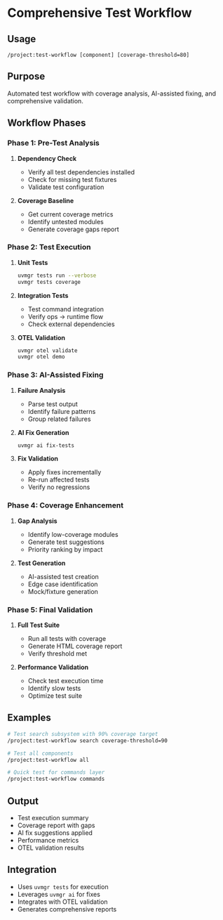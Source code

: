 # Comprehensive Test Workflow

## Usage
`/project:test-workflow [component] [coverage-threshold=80]`

## Purpose
Automated test workflow with coverage analysis, AI-assisted fixing, and comprehensive validation.

## Workflow Phases

### Phase 1: Pre-Test Analysis
1. **Dependency Check**
   - Verify all test dependencies installed
   - Check for missing test fixtures
   - Validate test configuration

2. **Coverage Baseline**
   - Get current coverage metrics
   - Identify untested modules
   - Generate coverage gaps report

### Phase 2: Test Execution
1. **Unit Tests**
   ```bash
   uvmgr tests run --verbose
   uvmgr tests coverage
   ```

2. **Integration Tests**
   - Test command integration
   - Verify ops → runtime flow
   - Check external dependencies

3. **OTEL Validation**
   ```bash
   uvmgr otel validate
   uvmgr otel demo
   ```

### Phase 3: AI-Assisted Fixing
1. **Failure Analysis**
   - Parse test output
   - Identify failure patterns
   - Group related failures

2. **AI Fix Generation**
   ```bash
   uvmgr ai fix-tests
   ```

3. **Fix Validation**
   - Apply fixes incrementally
   - Re-run affected tests
   - Verify no regressions

### Phase 4: Coverage Enhancement
1. **Gap Analysis**
   - Identify low-coverage modules
   - Generate test suggestions
   - Priority ranking by impact

2. **Test Generation**
   - AI-assisted test creation
   - Edge case identification
   - Mock/fixture generation

### Phase 5: Final Validation
1. **Full Test Suite**
   - Run all tests with coverage
   - Generate HTML coverage report
   - Verify threshold met

2. **Performance Validation**
   - Check test execution time
   - Identify slow tests
   - Optimize test suite

## Examples
```bash
# Test search subsystem with 90% coverage target
/project:test-workflow search coverage-threshold=90

# Test all components
/project:test-workflow all

# Quick test for commands layer
/project:test-workflow commands
```

## Output
- Test execution summary
- Coverage report with gaps
- AI fix suggestions applied
- Performance metrics
- OTEL validation results

## Integration
- Uses `uvmgr tests` for execution
- Leverages `uvmgr ai` for fixes
- Integrates with OTEL validation
- Generates comprehensive reports